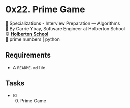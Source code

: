# 0x22. Prime Game
:open_file_folder: Specializations - Interview Preparation ― Algorithms  
:bust_in_silhouette: By Carrie Ybay, Software Engineer at Holberton School  
:copyright: **[Holberton School](https://www.holbertonschool.com/)**  
:bookmark: prime numbers | python

## Requirements
* A ```README.md``` file.

## Tasks
* [x] 0. Prime Game